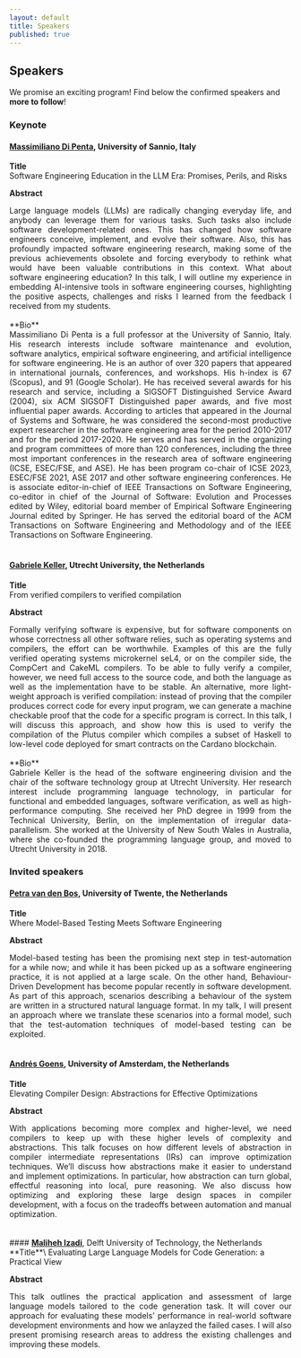 ```yaml
---
layout: default
title: Speakers
published: true
---
```


## Speakers

We promise an exciting program! Find below the confirmed speakers and **more to follow**! 


### Keynote 

#### <a href="https://mdipenta.github.io/"><b>Massimiliano Di Penta</b></a>, University of Sannio, Italy <br />
**Title**\
Software Engineering Education in the LLM Era: Promises, Perils, and Risks

**Abstract**
<div style="text-align: justify">
Large language models (LLMs) are radically changing everyday life, and anybody can leverage them for various tasks. Such tasks also include software development-related ones.  This has changed how software engineers conceive, implement, and evolve their software. Also, this has profoundly impacted software engineering research, making some of the previous achievements obsolete and forcing everybody to rethink what would have been valuable contributions in this context. What about software engineering education? In this talk, I will outline my experience in embedding AI-intensive tools in software engineering courses, highlighting the positive aspects, challenges and risks I learned from the feedback I received from my students.
</div>

<br />
**Bio**
<div style="text-align: justify">
Massimiliano Di Penta is a full professor at the University of Sannio, Italy. His research interests include software maintenance and evolution, software analytics, empirical software engineering, and artificial intelligence for software engineering. He is an author of over 320 papers that appeared in international journals, conferences, and workshops. His h-index is 67 (Scopus), and 91 (Google Scholar).  He has received several awards for his research and service, including a SIGSOFT Distinguished Service Award (2004), six ACM SIGSOFT Distinguished paper awards, and five most influential paper awards. According to articles that appeared in the Journal of Systems and Software, he was considered the second-most productive expert researcher in the software engineering area for the period 2010-2017 and for the period 2017-2020. He serves and has served in the organizing and program committees of more than 120 conferences, including the three most important conferences in the research area of software engineering (ICSE, ESEC/FSE, and ASE). He has been program co-chair of ICSE 2023, ESEC/FSE 2021, ASE 2017 and other software engineering conferences. He is associate editor-in-chief of IEEE Transactions on Software Engineering, co-editor in chief of the Journal of Software: Evolution and Processes edited by Wiley, editorial board member of Empirical Software Engineering Journal edited by Springer. He has served the editorial board of the ACM Transactions on Software Engineering and Methodology and of the IEEE Transactions on Software Engineering.
</div>

<br />


#### <a href="https://www.uu.nl/staff/GKKeller"><b>Gabriele Keller</b></a>, Utrecht University, the Netherlands <br />
**Title**\
From verified compilers to verified compilation

**Abstract**
<div style="text-align: justify">
Formally verifying software is expensive, but for software components on whose correctness all other software relies, such as operating systems and compilers, the effort can be worthwhile. Examples of this are the fully verified operating systems microkernel seL4, or on the compiler side, the CompCert and CakeML compilers. To be able to fully verify a compiler, however, we need full access to the source code, and both the language as well as the implementation have to be stable. An alternative, more light-weight approach is verified compilation: instead of proving that the compiler produces correct code for every input program, we can generate a machine checkable proof that the code for a specific program is correct. In this talk, I will discuss this approach, and show how this is used to verify the compilation of the Plutus compiler which compiles a subset of Haskell to low-level code deployed for smart contracts on the Cardano blockchain.</div>

<br />
**Bio**
<div style="text-align: justify">
Gabriele Keller is the head of the software engineering division and the chair of the software technology group at Utrecht University. Her research interest include programming language technology, in particular for functional and embedded languages, software verification, as well as high-performance computing. She received her PhD degree in 1999 from the Technical University, Berlin, on the implementation of irregular data-parallelism. She worked at the University of New South Wales in Australia, where she co-founded the programming language group, and moved to Utrecht University in 2018.
</div>

### Invited speakers

#### <a href="https://petravdbos.nl/"><b>Petra van den Bos</b></a>, University of Twente, the Netherlands <br />
**Title**\
Where Model-Based Testing Meets Software Engineering

**Abstract**
<div style="text-align: justify">
Model-based testing has been the promising next step in test-automation for a while now; and while it has been picked up as a software engineering practice, it is not applied at a large scale. On the other hand, Behaviour-Driven Development has become popular recently in software development. As part of this approach, scenarios describing a behaviour of the system are written in a structured natural language format. In my talk, I will present an approach where we translate these scenarios into a formal model, such that the test-automation techniques of model-based testing can be exploited.
</div>

  <br />



#### <a href="https://goens.org/"><b>Andrés Goens</b></a>, University of Amsterdam, the Netherlands<br />
**Title**\
Elevating Compiler Design: Abstractions for Effective Optimizations


**Abstract**
<div style="text-align: justify">
With applications becoming more complex and higher-level, we need compilers to keep up with these higher levels of complexity and abstractions.
This talk focuses on how different levels of abstraction in compiler intermediate representations (IRs) can improve optimization techniques. We’ll discuss how abstractions make it easier to understand and implement optimizations. In particular, how abstraction can turn global, effectful reasoning into local, pure reasoning. We also discuss how optimizing and exploring these large design spaces in compiler development, with a focus on the tradeoffs between automation and manual optimization.
</div>

  <br />
<br />
#### <a href="https://malihehizadi.github.io/PersonalWebsite/"><b>Maliheh Izadi</b></a>, Delft University of Technology, the Netherlands<br />
**Title**\
Evaluating Large Language Models for Code Generation: a Practical View

**Abstract**
<div style="text-align: justify">
This talk outlines the practical application and assessment of large language models tailored to the code generation task. It will cover our approach for evaluating these models’ performance in real-world software development environments and how we anlayzed the failed cases. I will also present promising research areas to address the existing challenges and improving these models.
</div>
<br />

<br />










